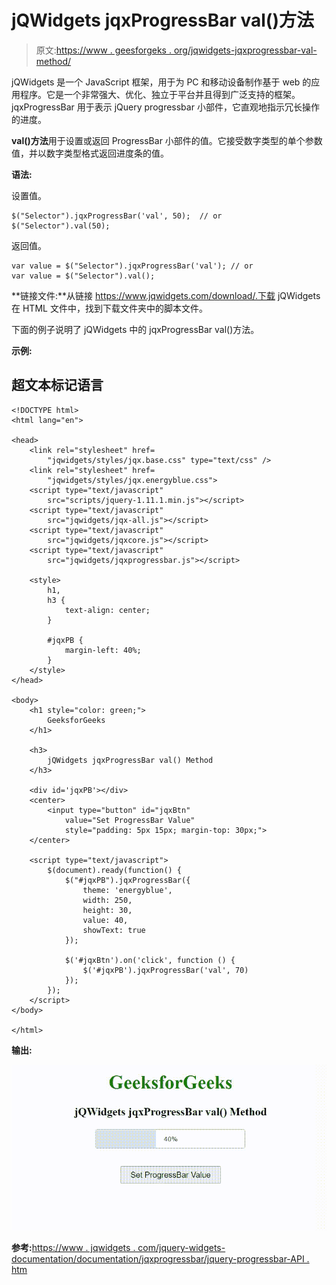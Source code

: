 # jQWidgets jqxProgressBar val()方法

> 原文:[https://www . geesforgeks . org/jqwidgets-jqxprogressbar-val-method/](https://www.geeksforgeeks.org/jqwidgets-jqxprogressbar-val-method/)

jQWidgets 是一个 JavaScript 框架，用于为 PC 和移动设备制作基于 web 的应用程序。它是一个非常强大、优化、独立于平台并且得到广泛支持的框架。jqxProgressBar 用于表示 jQuery progressbar 小部件，它直观地指示冗长操作的进度。

**val()方法**用于设置或返回 ProgressBar 小部件的值。它接受数字类型的单个参数值，并以数字类型格式返回进度条的值。

**语法:**

设置值。

```
$("Selector").jqxProgressBar('val', 50);  // or
$("Selector").val(50);
```

返回值。

```
var value = $("Selector").jqxProgressBar('val'); // or
var value = $("Selector").val();
```

**链接文件:**从链接 https://www.jqwidgets.com/download/.下载 jQWidgets 在 HTML 文件中，找到下载文件夹中的脚本文件。

> <link rel="”stylesheet”" href="”jqwidgets/styles/jqx.base.css”" type="”text/css”">
> 
> <link rel="”stylesheet”" href="”jqwidgets/styles/jqx.energyblue.css”" type="”text/css”">

下面的例子说明了 jQWidgets 中的 jqxProgressBar val()方法。

**示例:**

## 超文本标记语言

```
<!DOCTYPE html>
<html lang="en">

<head>
    <link rel="stylesheet" href=
        "jqwidgets/styles/jqx.base.css" type="text/css" />
    <link rel="stylesheet" href=
        "jqwidgets/styles/jqx.energyblue.css">
    <script type="text/javascript" 
        src="scripts/jquery-1.11.1.min.js"></script>
    <script type="text/javascript" 
        src="jqwidgets/jqx-all.js"></script>
    <script type="text/javascript" 
        src="jqwidgets/jqxcore.js"></script>
    <script type="text/javascript" 
        src="jqwidgets/jqxprogressbar.js"></script>

    <style>
        h1,
        h3 {
            text-align: center;
        }

        #jqxPB {
            margin-left: 40%;
        }
    </style>
</head>

<body>
    <h1 style="color: green;">
        GeeksforGeeks
    </h1>

    <h3>
        jQWidgets jqxProgressBar val() Method
    </h3>

    <div id='jqxPB'></div>
    <center>
        <input type="button" id="jqxBtn" 
            value="Set ProgressBar Value" 
            style="padding: 5px 15px; margin-top: 30px;">
    </center>

    <script type="text/javascript">
        $(document).ready(function() {
            $("#jqxPB").jqxProgressBar({
                theme: 'energyblue',
                width: 250,
                height: 30,
                value: 40,
                showText: true
            });

            $('#jqxBtn').on('click', function () {
                $('#jqxPB').jqxProgressBar('val', 70)
            });
        });
    </script>
</body>

</html>
```

**输出:**

![](img/fa257c04cbb05dd9e02f41c81fc127b7.png)

**参考:**[https://www . jqwidgets . com/jquery-widgets-documentation/documentation/jqxprogressbar/jquery-progressbar-API . htm](https://www.jqwidgets.com/jquery-widgets-documentation/documentation/jqxprogressbar/jquery-progressbar-api.htm)